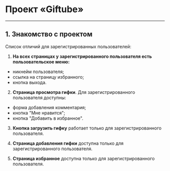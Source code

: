 # Проект «Giftube»  
---  

## 1. Знакомство с проектом  

Список отличий для зарегистрированных пользователей:

1. **На всех страницах у зарегистрированного пользователя есть пользовательское меню:**  
  - никнейм пользователя;  
  - ссылка на страницу избранного;  
  - кнопка выхода.  

2. **Страница просмотра гифки**. Для зарегистрированного пользователя доступны:  
  - форма добавления комментария;   
  - кнопка "Мне нравится";  
  - кнопка "Добавить в избранное".  

3. **Кнопка загрузить гифку** работает только для зарегистрированного пользователя.  

4. **Страница добавления гифки** доступна только для зарегистрированного пользователя.

5. **Страница избранное** доступна только для зарегистрированного пользователя. 
